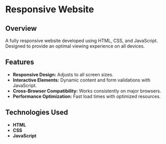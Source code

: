 # Responsive Website

## Overview

A fully responsive website developed using HTML, CSS, and JavaScript. Designed to provide an optimal viewing experience on all devices.

## Features

- **Responsive Design:** Adjusts to all screen sizes.
- **Interactive Elements:** Dynamic content and form validations with JavaScript.
- **Cross-Browser Compatibility:** Works consistently on major browsers.
- **Performance Optimization:** Fast load times with optimized resources.

## Technologies Used

- **HTML**
- **CSS**
- **JavaScript**


